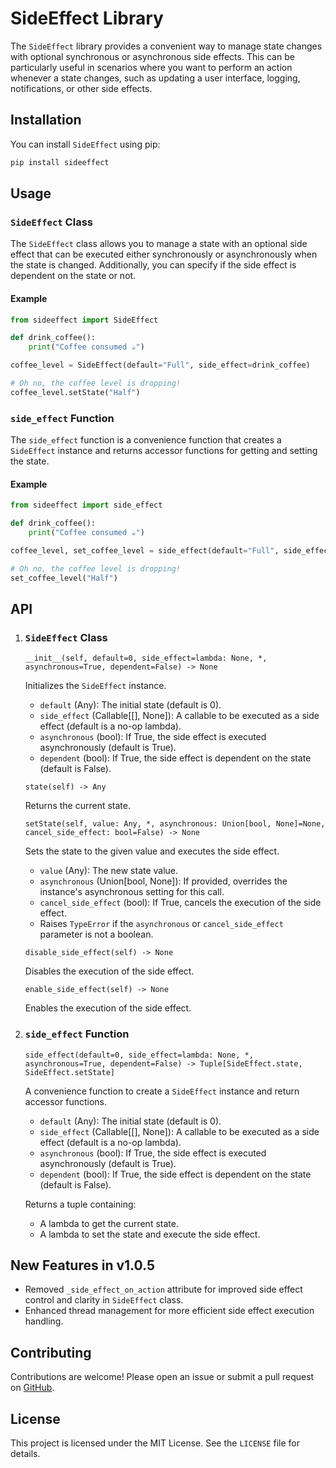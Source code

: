 # SideEffect Library

The `SideEffect` library provides a convenient way to manage state changes with optional synchronous or asynchronous side effects. This can be particularly useful in scenarios where you want to perform an action whenever a state changes, such as updating a user interface, logging, notifications, or other side effects.

## Installation

You can install `SideEffect` using pip:

```bash
pip install sideeffect
```

## Usage

### `SideEffect` Class

The `SideEffect` class allows you to manage a state with an optional side effect that can be executed either synchronously or asynchronously when the state is changed. Additionally, you can specify if the side effect is dependent on the state or not.

#### Example

```python
from sideeffect import SideEffect

def drink_coffee():
    print("Coffee consumed ☕️")

coffee_level = SideEffect(default="Full", side_effect=drink_coffee)

# Oh no, the coffee level is dropping!
coffee_level.setState("Half")
```

### `side_effect` Function

The `side_effect` function is a convenience function that creates a `SideEffect` instance and returns accessor functions for getting and setting the state.

#### Example

```python
from sideeffect import side_effect

def drink_coffee():
    print("Coffee consumed ☕️")

coffee_level, set_coffee_level = side_effect(default="Full", side_effect=drink_coffee)

# Oh no, the coffee level is dropping!
set_coffee_level("Half")
```

## API

1. ### `SideEffect` Class

    `__init__(self, default=0, side_effect=lambda: None, *, asynchronous=True, dependent=False) -> None`

    Initializes the `SideEffect` instance.

    - `default` (Any): The initial state (default is 0).
    - `side_effect` (Callable[[], None]): A callable to be executed as a side effect (default is a no-op lambda).
    - `asynchronous` (bool): If True, the side effect is executed asynchronously (default is True).
    - `dependent` (bool): If True, the side effect is dependent on the state (default is False).

    `state(self) -> Any`

    Returns the current state.

    `setState(self, value: Any, *, asynchronous: Union[bool, None]=None, cancel_side_effect: bool=False) -> None`

    Sets the state to the given value and executes the side effect.

    - `value` (Any): The new state value.
    - `asynchronous` (Union[bool, None]): If provided, overrides the instance's asynchronous setting for this call.
    - `cancel_side_effect` (bool): If True, cancels the execution of the side effect.
    - Raises `TypeError` if the `asynchronous` or `cancel_side_effect` parameter is not a boolean.

    `disable_side_effect(self) -> None`

    Disables the execution of the side effect.

    `enable_side_effect(self) -> None`

    Enables the execution of the side effect.

1. ### `side_effect` Function

    `side_effect(default=0, side_effect=lambda: None, *, asynchronous=True, dependent=False) -> Tuple[SideEffect.state, SideEffect.setState]`

    A convenience function to create a `SideEffect` instance and return accessor functions.

    - `default` (Any): The initial state (default is 0).
    - `side_effect` (Callable[[], None]): A callable to be executed as a side effect (default is a no-op lambda).
    - `asynchronous` (bool): If True, the side effect is executed asynchronously (default is True).
    - `dependent` (bool): If True, the side effect is dependent on the state (default is False).

    Returns a tuple containing:
    - A lambda to get the current state.
    - A lambda to set the state and execute the side effect.

## New Features in v1.0.5

- Removed `_side_effect_on_action` attribute for improved side effect control and clarity in `SideEffect` class.
- Enhanced thread management for more efficient side effect execution handling.

## Contributing

Contributions are welcome! Please open an issue or submit a pull request on [GitHub](https://github.com/sharunashwanth/SideEffect).

## License

This project is licensed under the MIT License. See the `LICENSE` file for details.
